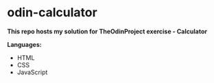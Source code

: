 # odin-calculator
**This repo hosts my solution for TheOdinProject exercise - Calculator**

**Languages:**
<ul>
  <li>HTML</li>
  <li>CSS</li>
  <li>JavaScript</li>
</ul>
